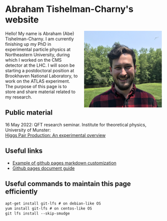 # Abraham Tishelman-Charny's website 

<img style="float: right; margin-left: 20px;" 
   width="250" 
   alt="Me" 
   title="Me"
   src="Documents/Abraham_Tishelman-Charny_photo.jpg">

Hello! My name is Abraham (Abe) Tishelman-Charny. I am currently finishing up my PhD in experimental particle physics at Northeastern University, during which I worked on the CMS detector at the LHC. I will soon be starting a postdoctoral position at Brookhaven National Laboratory, to work on the ATLAS experiment. The purpose of this page is to store and share material related to my research. 

## Public material 

16 May 2022: QFT research seminar. Institute for theoretical physics, University of Munster: <br />
<a href="Documents/16_May_2022_Higgs_Pair_Production_An_Experimental_Overview.pdf" target="_blank">Higgs Pair Production: An experimental overview</a>

## Useful links 

- [Example of github pages markdown customization](https://stackoverflow.com/questions/47104807/github-pages-homepage-remove-link-at-the-top~)
- [Github pages document guide](https://github.com/google/styleguide/tree/gh-pages/docguide)

## Useful commands to maintain this page efficiently 

```
apt-get install git-lfs # on debian-like OS 
yum install git-lfs # on centos-like OS 
git lfs install --skip-smudge
```
